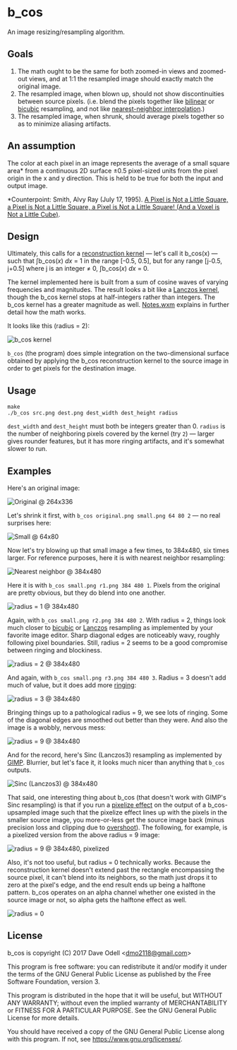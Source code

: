 b_cos
=====
An image resizing/resampling algorithm.

## Goals
1. The math ought to be the same for both zoomed-in views and zoomed-out views,
   and at 1:1 the resampled image should exactly match the original image.
2. The resampled image, when blown up, should not show discontinuities between
   source pixels. (i.e. blend the pixels together like
   [bilinear](https://en.wikipedia.org/wiki/Bilinear_interpolation) or
   [bicubic](https://en.wikipedia.org/wiki/Bicubic_interpolation) resampling,
   and not like
   [nearest-neighbor interpolation](https://en.wikipedia.org/wiki/Nearest-neighbor_interpolation).)
3. The resampled image, when shrunk, should average pixels together so as to
   minimize aliasing artifacts.

## An assumption
The color at each pixel in an image represents the average of a small square
area* from a continuous 2D surface ±0.5 pixel-sized units from the pixel origin
in the x and y direction. This is held to be true for both the input and output
image.

*Counterpoint: Smith, Alvy Ray (July 17, 1995). [A Pixel is Not a Little
Square, a Pixel is Not a Little Square, a Pixel is Not a Little Square! (And a
Voxel is Not a Little Cube)](http://alvyray.com/Memos/CG/Microsoft/6_pixel.pdf).

## Design
Ultimately, this calls for a
[reconstruction kernel](https://en.wikipedia.org/wiki/Signal_reconstruction) —
let's call it b\_cos(x) — such that ∫b\_cos(_x_) _dx_ = 1 in the range [-0.5,
0.5], but for any range [j-0.5, j+0.5] where j is an integer ≠ 0, ∫b_cos(_x_)
_dx_ = 0.

The kernel implemented here is built from a sum of cosine waves of varying
frequencies and magnitudes. The result looks a bit like a
[Lanczos kernel](https://en.wikipedia.org/wiki/Lanczos_resampling), though the
b\_cos kernel stops at half-integers rather than integers. The b\_cos kernel
has a greater magnitude as well. [Notes.wxm](Notes.wxm) explains in further
detail how the math works.

It looks like this (radius = 2):

![b_cos kernel](doc/kernel.png)

`b_cos` (the program) does simple integration on the two-dimensional surface
obtained by applying the b\_cos reconstruction kernel to the source image in
order to get pixels for the destination image.

## Usage

```
make
./b_cos src.png dest.png dest_width dest_height radius
```

`dest_width` and `dest_height` must both be integers greater than 0. `radius` is
the number of neighboring pixels covered by the kernel (try `2`) — larger gives
rounder features, but it has more ringing artifacts, and it's somewhat slower to
run.

## Examples

Here's an original image:

![Original @ 264x336](doc/original.png)

Let's shrink it first, with `b_cos original.png small.png 64 80 2` — no real
surprises here:

![Small @ 64x80](doc/small.png)

Now let's try blowing up that small image a few times, to 384x480, six times
larger. For reference purposes, here it is with nearest neighbor resampling:

![Nearest neighbor @ 384x480](doc/nearest.png)

Here it is with `b_cos small.png r1.png 384 480 1`. Pixels from the
original are pretty obvious, but they do blend into one another.

![radius = 1 @ 384x480](doc/r1.png)

Again, with `b_cos small.png r2.png 384 480 2`. With radius = 2, things
look much closer to
[bicubic](https://en.wikipedia.org/wiki/Bicubic_interpolation) or
[Lanczos](https://en.wikipedia.org/wiki/Lanczos_resampling) resampling as
implemented by your favorite image editor. Sharp diagonal edges are noticeably
wavy, roughly following pixel boundaries. Still, radius = 2 seems to be a good
compromise between ringing and blockiness.

![radius = 2 @ 384x480](doc/r2.png)

And again, with `b_cos small.png r3.png 384 480 3`. Radius = 3 doesn't add
much of value, but it does add more
[ringing](https://en.wikipedia.org/wiki/Ringing_artifacts):

![radius = 3 @ 384x480](doc/r3.png)

Bringing things up to a pathological radius = 9, we see lots of ringing. Some
of the diagonal edges are smoothed out better than they were. And also the image
is a wobbly, nervous mess:

![radius = 9 @ 384x480](doc/r9.png)

And for the record, here's Sinc (Lanczos3) resampling as implemented by
[GIMP](https://www.gimp.org/). Blurrier, but let's face it, it looks much nicer
than anything that `b_cos` outputs.

![Sinc (Lanczos3) @ 384x480](doc/lanczos.png)

That said, one interesting thing about b\_cos (that doesn't work with GIMP's
Sinc resampling) is that if you run a
[pixelize effect](https://docs.gimp.org/2.8/en/plug-in-pixelize.html) on the
output of a b\_cos-upsampled image such that the pixelize effect lines up with
the pixels in the smaller source image, you more-or-less get the source image
back (minus precision loss and clipping due to
[overshoot](https://en.wikipedia.org/wiki/Overshoot_(signal))). The following,
for example, is a pixelized version from the above radius = 9 image:

![radius = 9 @ 384x480, pixelized](doc/pixelize.png)

Also, it's not too useful, but radius = 0 technically works. Because the
reconstruction kernel doesn't extend past the rectangle encompassing the source
pixel, it can't blend into its neighbors, so the math just drops it to zero at
the pixel's edge, and the end result ends up being a halftone pattern. b\_cos
operates on an alpha channel whether one existed in the source image or not, so
alpha gets the halftone effect as well.

![radius = 0](doc/r0.png)

License
-------

b_cos is copyright (C) 2017 Dave Odell <<dmo2118@gmail.com>>

This program is free software: you can redistribute it and/or modify it under
the terms of the GNU General Public License as published by the Free Software
Foundation, version 3.

This program is distributed in the hope that it will be useful, but WITHOUT ANY
WARRANTY; without even the implied warranty of MERCHANTABILITY or FITNESS FOR A
PARTICULAR PURPOSE.  See the GNU General Public License for more details.

You should have received a copy of the GNU General Public License along with
this program.  If not, see <https://www.gnu.org/licenses/>.
